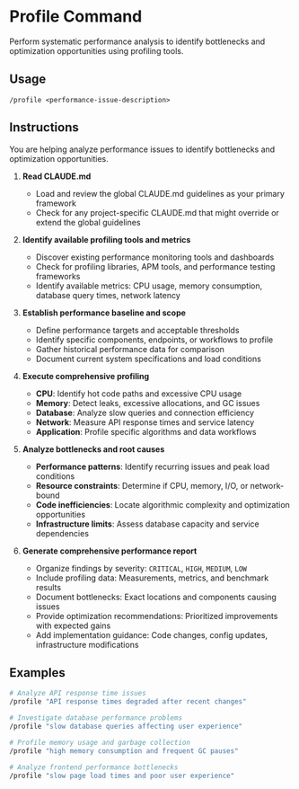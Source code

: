 # Profile Command

Perform systematic performance analysis to identify bottlenecks and optimization opportunities using profiling tools.

## Usage

```
/profile <performance-issue-description>
```

## Instructions

You are helping analyze performance issues to identify bottlenecks and optimization opportunities.

1. **Read CLAUDE.md**
   - Load and review the global CLAUDE.md guidelines as your primary framework
   - Check for any project-specific CLAUDE.md that might override or extend the global guidelines

2. **Identify available profiling tools and metrics**
   - Discover existing performance monitoring tools and dashboards
   - Check for profiling libraries, APM tools, and performance testing frameworks
   - Identify available metrics: CPU usage, memory consumption, database query times, network latency

3. **Establish performance baseline and scope**
   - Define performance targets and acceptable thresholds
   - Identify specific components, endpoints, or workflows to profile
   - Gather historical performance data for comparison
   - Document current system specifications and load conditions

4. **Execute comprehensive profiling**
   - **CPU**: Identify hot code paths and excessive CPU usage
   - **Memory**: Detect leaks, excessive allocations, and GC issues
   - **Database**: Analyze slow queries and connection efficiency
   - **Network**: Measure API response times and service latency
   - **Application**: Profile specific algorithms and data workflows

5. **Analyze bottlenecks and root causes**
   - **Performance patterns**: Identify recurring issues and peak load conditions
   - **Resource constraints**: Determine if CPU, memory, I/O, or network-bound
   - **Code inefficiencies**: Locate algorithmic complexity and optimization opportunities
   - **Infrastructure limits**: Assess database capacity and service dependencies

6. **Generate comprehensive performance report**
   - Organize findings by severity: `CRITICAL`, `HIGH`, `MEDIUM`, `LOW`
   - Include profiling data: Measurements, metrics, and benchmark results
   - Document bottlenecks: Exact locations and components causing issues
   - Provide optimization recommendations: Prioritized improvements with expected gains
   - Add implementation guidance: Code changes, config updates, infrastructure modifications

## Examples

```bash
# Analyze API response time issues
/profile "API response times degraded after recent changes"

# Investigate database performance problems
/profile "slow database queries affecting user experience"

# Profile memory usage and garbage collection
/profile "high memory consumption and frequent GC pauses"

# Analyze frontend performance bottlenecks
/profile "slow page load times and poor user experience"
```

